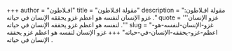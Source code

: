 +++
author = "افـلاطون"
title = "مقولة افـلاطون"
description = "مقولة افـلاطون: غزو الإنسان لنفسه هو اعظم غزو يحققه الإنسان في حياته ."
quote = '''غزو الإنسان لنفسه هو اعظم غزو يحققه الإنسان في حياته .'''
slug = "غزو-الإنسان-لنفسه-هو-اعظم-غزو-يحققه-الإنسان-في-حياته"
+++
غزو الإنسان لنفسه هو اعظم غزو يحققه الإنسان في حياته .
